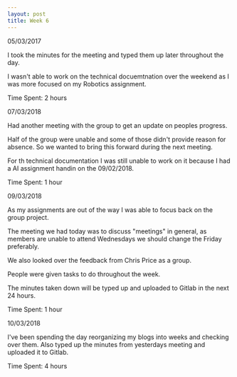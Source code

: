 ```yaml
---
layout: post
title: Week 6
---
```


05/03/2017

I took the minutes for the meeting and typed them up later throughout the day.

I wasn't able to work on the technical docuemtnation over the weekend as I was more focused on my Robotics assignment. 

Time Spent: 2 hours


07/03/2018

Had another meeting with the group to get an update on peoples progress. 

Half of the group were unable and some of those didn't provide reason for absence. So we wanted to bring this forward during the next meeting.

For th technical documentation I was still unable to work on it because I had a AI assignment handin on the 09/02/2018.

Time Spent: 1 hour 


09/03/2018

As my assignments are out of the way I was able to focus back on the group project. 

The meeting we had today was to discuss "meetings" in general, as members are unable to attend Wednesdays we should change the Friday preferably. 

We also looked over the feedback from Chris Price as a group.

People were given tasks to do throughout the week.

The minutes taken down will be typed up and uploaded to Gitlab in the next 24 hours. 

Time Spent: 1 hour


10/03/2018

I've been spending the day reorganizing my blogs into weeks and checking over them. Also typed up the minutes from yesterdays meeting and uploaded it to Gitlab.

Time Spent: 4 hours



